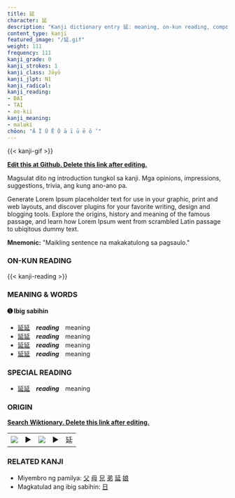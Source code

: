 ```yaml
---
title: 延
character: 延
description: "Kanji dictionary entry 延: meaning, on-kun reading, compounds, origin, related kanji"
content_type: kanji
featured_image: "/延.gif"
weight: 111
frequency: 111
kanji_grade: 0
kanji_strokes: 1
kanji_class: Jōyō
kanji_jlpt: N1
kanji_radical: 
kanji_reading: 
- DAI
- TAI
- oo-kii
kanji_meaning:
- malaki
chōon: "Ā Ī Ū Ē Ō ā ī ū ē ō ’"
---
```

[//]: # (Don't edit the line below. Kanji animated GIF code is automatically generated.)
{{< kanji-gif >}}

[//]: # (Edit below this line.)

**[Edit this at Github. Delete this link after editing.](https://github.com/tim0g/tim/tree/main/content/kanji/延/index.md)**

Magsulat dito ng introduction tungkol sa kanji. Mga opinions, impressions, suggestions, trivia, ang kung ano-ano pa.

Generate Lorem Ipsum placeholder text for use in your graphic, print and web layouts, and discover plugins for your favorite writing, design and blogging tools. Explore the origins, history and meaning of the famous passage, and learn how Lorem Ipsum went from scrambled Latin passage to ubiqitous dummy text.
 
**Mnemonic:** "Maikling sentence na makakatulong sa pagsaulo."

### ON-KUN READING

[//]: # (Don't edit the line below. ON-KUN READING code is automatically generated.)
{{< kanji-reading >}}

### MEANING & WORDS

#### ➊ **Ibig sabihin**
  - [延](../延)[延](../延)　***reading***　meaning
  - [延](../延)[延](../延)　***reading***　meaning
  - [延](../延)[延](../延)　***reading***　meaning
  - [延](../延)[延](../延)　***reading***　meaning

### SPECIAL READING
  - [延](../延)[延](../延)　***reading***　meaning

### ORIGIN

**[Search Wiktionary. Delete this link after editing.](https://wiktionary.org/wiki/延)**
<table class="kanji-table"><tr><td>
<img src="60px-延-bronze.svg.png">
</td><td>▶</td><td>
<img src="60px-延-oracle.svg.png">
</td><td>▶</td>
<td class="kanji-origin">延</td>
</tr></table>

### RELATED KANJI
- Miyembro ng pamilya: [父](../父) [母](../母) [兄](../兄) [弟](../弟) [延](../延) [娘](../娘)
- Magkatulad ang ibig sabihin: [日](../日)
